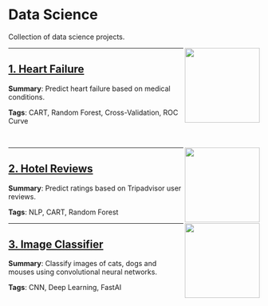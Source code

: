 # Data Science

Collection of data science projects.

<div style="clear:both">
<img align="right" width=150 src="https://afmc.org/wp-content/uploads/2017/02/heartfailure.jpg">

---

## [1. Heart Failure](01_HeartFailure)

**Summary**: Predict heart failure based on medical conditions.

**Tags**: CART, Random Forest, Cross-Validation, ROC Curve

<br />
</div>

<div style="clear:both">
<img align="right" width=150 src="https://static.tacdn.com/img2/branding/rebrand/TA_brand_logo.png">

---

## [2. Hotel Reviews](02_HotelReviews)

**Summary**: Predict ratings based on Tripadvisor user reviews.

**Tags**: NLP, CART, Random Forest

</div>
<div style="clear:both">
<img align="right" width=150 src="https://www.neatorama.com/images/2007-05/dog-cat-mouse.jpg">

---

## [3. Image Classifier](03_CatDogMouse/CatDogMouse.ipynb)

**Summary**: Classify images of cats, dogs and mouses using convolutional neural networks.

**Tags**: CNN, Deep Learning, FastAI

<br />
</div>

